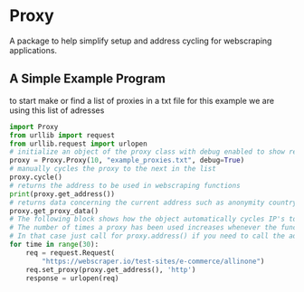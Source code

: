 # Proxy
A package to help simplify setup and address cycling for webscraping applications.
## A Simple Example Program
to start make or find a list of proxies in a txt file for this example we are using this list of adresses

```python
import Proxy
from urllib import request
from urllib.request import urlopen
# initialize an object of the proxy class with debug enabled to show results, that pulls proxies from the example_proxies.txt file that are all used a max number of 10 times.
proxy = Proxy.Proxy(10, "example_proxies.txt", debug=True)
# manually cycles the proxy to the next in the list
proxy.cycle()
# returns the address to be used in webscraping functions
print(proxy.get_address())
# returns data concerning the current address such as anonymity country and protocol
proxy.get_proxy_data()
# The following block shows how the object automatically cycles IP's to avoid detection
# The number of times a proxy has been used increases whenever the function get_adress is called which may cause it to accidentally cycle. 
# In that case just call for proxy.address() if you need to call the address without acidentally cycling.
for time in range(30):
    req = request.Request(
        "https://webscraper.io/test-sites/e-commerce/allinone")
    req.set_proxy(proxy.get_address(), 'http')
    response = urlopen(req)
```
